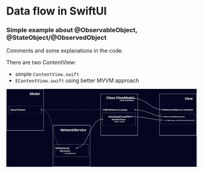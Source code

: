 # Data flow in SwiftUI
### Simple example about @ObservableObject, @StateObject/@ObservedObject


Comments and some explanations
in the code.

There are two ContentView:
- simple ```ContentView.swift```
- ```EContentView.swift``` using better MVVM approach

![](README.jpg)

